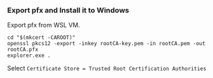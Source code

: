 
### Export pfx and Install it to Windows

Export pfx from WSL VM.

```
cd "$(mkcert -CAROOT)"
openssl pkcs12 -export -inkey rootCA-key.pem -in rootCA.pem -out rootCA.pfx
explorer.exe .
```

Select `Certificate Store = Trusted Root Certification Authorities`
